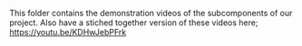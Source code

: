 This folder contains the demonstration videos of the subcomponents of our project.
Also have a stiched together version of these videos here; https://youtu.be/KDHwJebPFrk
